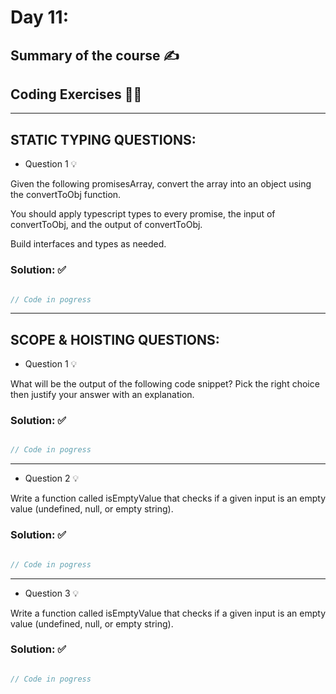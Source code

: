 # Day 11:

## Summary of the course ✍️

## 

## Coding Exercises 👨‍💻

---

## STATIC TYPING QUESTIONS:

- Question 1 💡
    
Given the following promisesArray, convert the array into an object using the convertToObj function.

You should apply typescript types to every promise, the input of convertToObj, and the output of convertToObj.

Build interfaces and types as needed.
    
  ### Solution: ✅
    
```jsx

// Code in pogress

```

---

## SCOPE & HOISTING QUESTIONS:

- Question 1 💡
    
What will be the output of the following code snippet? Pick the right choice then justify your answer with an explanation.
    
  ### Solution: ✅
    
```jsx

// Code in pogress

```


---

- Question 2 💡
    
Write a function called isEmptyValue that checks if a given input is an empty value (undefined, null, or empty string).
    
  ### Solution: ✅
    
```jsx

// Code in pogress

```


---

- Question 3 💡
    
Write a function called isEmptyValue that checks if a given input is an empty value (undefined, null, or empty string).
    
  ### Solution: ✅
    
```jsx

// Code in pogress

```


